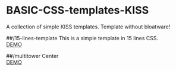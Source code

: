 # BASIC-CSS-templates-KISS
A collection of simple KISS templates.
Template without bloatware!

##/15-lines-template
This is a simple template in 15 lines CSS.  
[DEMO](https://cdn.rawgit.com/i5heu/15-lines-template/cf329f40617def63c9a2d0bf83258464050c7c41/index.html)

##/multitower
Center  
[DEMO](https://cdn.rawgit.com/i5heu/BASIC-CSS-templates/4475bba51eb05f2f5b34d739beb1383d10ace7dd/multitower/index.html)
